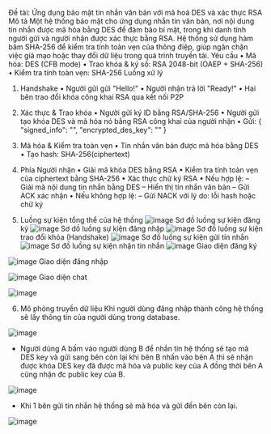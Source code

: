 Đề tài: Ứng dụng bảo mật tin nhắn văn bản với mã hoá DES và xác thực RSA
Mô tả
Một hệ thống bảo mật cho ứng dụng nhắn tin văn bản, nơi nội dung tin nhắn được mã hóa bằng DES để đảm bảo bí
mật, trong khi danh tính người gửi và người nhận được xác thực bằng RSA. Hệ thống sử dụng hàm băm SHA-256 để
kiểm tra tính toàn vẹn của thông điệp, giúp ngăn chặn việc giả mạo hoặc thay đổi dữ liệu trong quá trình truyền tải.
Yêu cầu
• Mã hóa: DES (CFB mode)
• Trao khóa & ký số: RSA 2048-bit (OAEP + SHA-256)
• Kiểm tra tính toàn vẹn: SHA-256
Luồng xử lý
1. Handshake
• Người gửi gửi "Hello!"
• Người nhận trả lời "Ready!"
• Hai bên trao đổi khóa công khai RSA qua kết nối P2P
2. Xác thực & Trao khóa
• Người gửi ký ID bằng RSA/SHA-256
• Người gửi tạo khóa DES và mã hóa nó bằng RSA công khai của người nhận
• Gửi:
{
"signed_info": "<RSA Signature>",
"encrypted_des_key": "<Base64>"
}
3. Mã hóa & Kiểm tra toàn vẹn
• Tin nhắn văn bản được mã hóa bằng DES
• Tạo hash: SHA-256(ciphertext)
4. Phía Người nhận
• Giải mã khóa DES bằng RSA
• Kiểm tra tính toàn vẹn của ciphertext bằng SHA-256
• Xác thực chữ ký RSA
• Nếu hợp lệ:
– Giải mã nội dung tin nhắn bằng DES
– Hiển thị tin nhắn văn bản
– Gửi ACK xác nhận
• Nếu không hợp lệ:
– Gửi NACK với lý do: lỗi hash hoặc chữ ký

5. Luồng sự kiện tổng thể của hệ thống
![image](https://github.com/user-attachments/assets/09872148-ede7-418e-aa93-04eaa3c96bdb)
Sơ đồ luồng sự kiện đăng ký
![image](https://github.com/user-attachments/assets/ab6c5e6e-e824-4d6a-8fe4-403d7a2d748e)
Sơ dồ luồng sự kiện đăng nhập
![image](https://github.com/user-attachments/assets/6833815e-0dcf-49bd-aff3-59f3f4d88cba)
Sơ đồ luồng sự kiện trao đổi khóa (Handshake)
![image](https://github.com/user-attachments/assets/79fecd9c-41d3-46d6-82db-13c42cb64fe1)
Sơ đồ luồng sự kiện gửi tin nhắn
![image](https://github.com/user-attachments/assets/37393984-cc78-41d4-978f-09d1870f43af)
Sơ đồ luồng sự kiện nhận tin nhắn
![image](https://github.com/user-attachments/assets/fd4e932e-7322-47ea-ba42-8425b8fb3c88)
Giao diện đăng ký

![image](https://github.com/user-attachments/assets/5d5b6577-ea4d-4681-aa71-94644427f9f7)
Giao diện đăng nhập

![image](https://github.com/user-attachments/assets/a8852764-419a-437c-a18c-7210ee5b932d)
Giao diện chat

![image](https://github.com/user-attachments/assets/63a7d9e4-342b-4062-b651-5f6951f386eb)

6. Mô phỏng truyền dữ liệu
Khi người dùng đăng nhập thành công hệ thống sẽ lấy thông tin của người dùng trong database.
 

![image](https://github.com/user-attachments/assets/4f660963-74d6-4139-9370-5af3622c6ae3)

- Người dùng A bấm vào người dùng B để nhắn tin hệ thống sẽ tạo mã DES key và gửi sang bên còn lại khi bên B nhấn vào bên A thì sẽ nhận được khóa DES key đã được mã hóa và public key của A đồng thời bên A cũng nhận đc public key của B.

![image](https://github.com/user-attachments/assets/c0e9eb99-42f1-4ba9-aed2-1a507f2d89dd)

- Khi 1 bên gửi tin nhắn hệ thống sẽ mã hóa và gửi đến bên còn lại.

 ![image](https://github.com/user-attachments/assets/9752df67-d02e-4e70-b31c-df67c10e662f)



